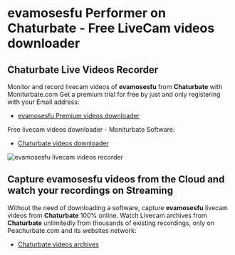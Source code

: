 # evamosesfu Performer on Chaturbate - Free LiveCam videos downloader

## Chaturbate Live Videos Recorder

Monitor and record livecam videos of **evamosesfu** from **Chaturbate** with Moniturbate.com
Get a premium trial for free by just and only registering with your Email address:
* [evamosesfu Premium videos downloader](https://moniturbate.com/request-demo-licence-key.html)

Free livecam videos downloader - Moniturbate Software:
* [Chaturbate videos downloader](https://moniturbate.com/moniturbate-download-software.html)

![evamosesfu livecam videos recorder](https://peachurnet.com/templates/moniturbate-software.png)


## Capture evamosesfu videos from the Cloud and watch your recordings on Streaming

Without the need of downloading a software, capture **evamosesfu** livecam videos from **Chaturbate** 100% online.
Watch Livecam archives from **Chaturbate** unlimitedly from thousands of existing recordings, only on Peachurbate.com and its websites network:
* [Chaturbate videos archives](https://peachurnet.com/)